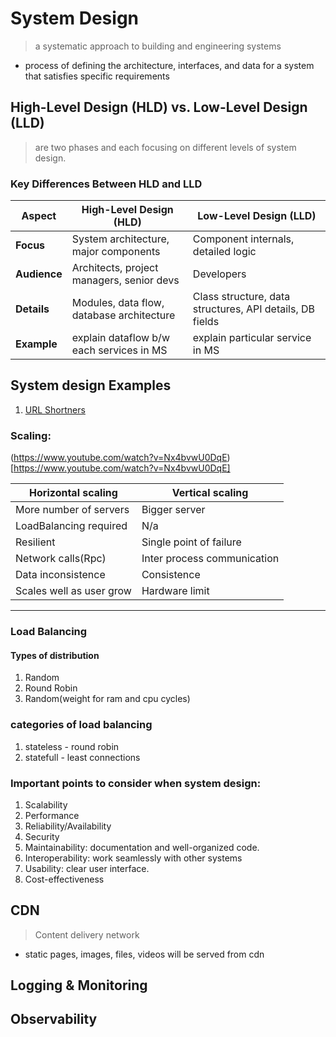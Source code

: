 # System Design
> a systematic approach to building and engineering systems

- process of defining the architecture, interfaces, and data for a system that satisfies specific requirements


## High-Level Design (HLD) vs. Low-Level Design (LLD)
> are two phases and each focusing on different levels of system design.

### Key Differences Between HLD and LLD

| Aspect        | High-Level Design (HLD)                   | Low-Level Design (LLD)                                    |
|---------------|-------------------------------------------|-----------------------------------------------------------|
| **Focus**     | System architecture, major components     | Component internals, detailed logic                       |
| **Audience**  | Architects, project managers, senior devs | Developers                                                |
| **Details**   | Modules, data flow, database architecture | Class structure, data structures, API details, DB fields  |
| **Example**   | explain dataflow b/w each services in MS  | explain particular service in MS                          |

## System design Examples 
1. [URL Shortners](system-design-interview-examples/url-shortner.md)

### Scaling:

(https://www.youtube.com/watch?v=Nx4bvwU0DqE)[https://www.youtube.com/watch?v=Nx4bvwU0DqE]


| Horizontal scaling 		|	Vertical scaling                |
|---------------------------|-----------------------------------|
| More number of servers	|	Bigger server				    |
| LoadBalancing required	|	N/a							    |
| Resilient					|   Single point of failure		    |
| Network calls(Rpc)		|	Inter process communication	    |
| Data inconsistence		|	Consistence					    |
| Scales well as user grow	|   Hardware limit				    |
-----------------------------------------------------------------

### Load Balancing
#### Types of distribution  
1. Random
2. Round Robin
3. Random(weight for ram and cpu cycles)

### categories of load balancing
1. stateless - round robin
2. statefull - least connections

### Important points to consider when system design:
1. Scalability
2. Performance
3. Reliability/Availability
4. Security
5. Maintainability:  documentation and well-organized code.
6. Interoperability: work seamlessly with other systems  
7. Usability: clear user interface.
8. Cost-effectiveness  

## CDN
> Content delivery network

- static pages, images, files, videos will be served from cdn

## Logging & Monitoring
## Observability